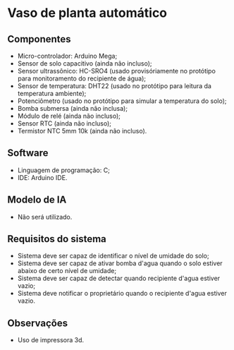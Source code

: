 # Vaso de planta automático
## Componentes
- Micro-controlador: Arduino Mega;
- Sensor de solo capacitivo (ainda não incluso);
- Sensor ultrassônico: HC-SRO4 (usado provisóriamente no protótipo para monitoramento do recipiente de água);
- Sensor de temperatura: DHT22 (usado no protótipo para leitura da temperatura ambiente);
- Potenciômetro (usado no protótipo para simular a temperatura do solo);
- Bomba submersa (ainda não inclusa);
- Módulo de relé (ainda não incluso);
- Sensor RTC (ainda não incluso);
- Termistor NTC 5mm 10k (ainda não incluso).
## Software
- Linguagem de programação: C;
- IDE: Arduino IDE.
## Modelo de IA
- Não será utilizado.
## Requisitos do sistema
- Sistema deve ser capaz de identificar o nível de umidade do solo;
- Sistema deve ser capaz de ativar bomba d'agua quando o solo estiver abaixo de certo nível de umidade;
- Sistema deve ser capaz de detectar quando recipiente d'agua estiver vazio;
- Sistema deve notificar o proprietário quando o recipiente d'agua estiver vazio.
## Observações
- Uso de impressora 3d.
